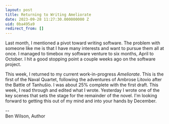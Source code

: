 ```yaml
---
layout: post
title: Returning to Writing Ameliorate
date: 2023-09-28 11:27:30.000000000 Z
uid: 0ba495a9
redirect_from: []
---
```

Last month, I mentioned a pivot toward writing software. The problem with someone like me is that I have many interests and want to pursue them all at once. I managed to timebox my software venture to six months, April to October. I hit a good stopping point a couple weeks ago on the software project.  
  
This week, I returned to my current work-in-progress _Ameliorate_. This is the first of the Naval Quartet, following the adventures of Ambrose Litovio after the Battle of Tanhuŝio. I was about 25% complete with the first draft. This week, I read through and edited what I wrote. Yesterday I wrote one of the key scenes that sets the stage for the remainder of the novel. I'm looking forward to getting this out of my mind and into your hands by December.  
  

--&nbsp;  
Ben Wilson, Author

